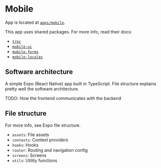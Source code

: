 # Mobile

App is located at [`apps/mobile`](../../../apps/mobile).

This app uses shared packages. For more info, read their docs:

- [`trpc`](../packages/trpc.md)
- [`mobile-ui`](../packages/mobile-ui.md)
- [`mobile-forms`](../packages/mobile-forms.md)
- [`mobile-locales`](../packages/mobile-locales.md)

## Software architecture

A simple Expo (React Native) app built in TypeScript. File structure explains pretty well the software architecture.

TODO: How the frontend communicates with the backend

## File structure

For more info, see Expo file structure.

- `assets`: File assets
- `contexts`: Context providers
- `hooks`: Hooks
- `router`: Routing and navigation config
- `screens`: Screens
- `utils`: Utility functions
